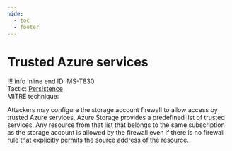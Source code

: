 ```yaml
---
hide:
  - toc
  - footer
---
```


# Trusted Azure services

!!! info inline end
    ID: MS-T830<br>
    Tactic: [Persistence](../tactics/Persistence/index.md) <br>
    MITRE technique:

Attackers may configure the storage account firewall to allow access by trusted Azure services. Azure Storage provides a predefined list of trusted services. Any resource from that list that belongs to the same subscription as the storage account is allowed by the firewall even if there is no firewall rule that explicitly permits the source address of the resource.
